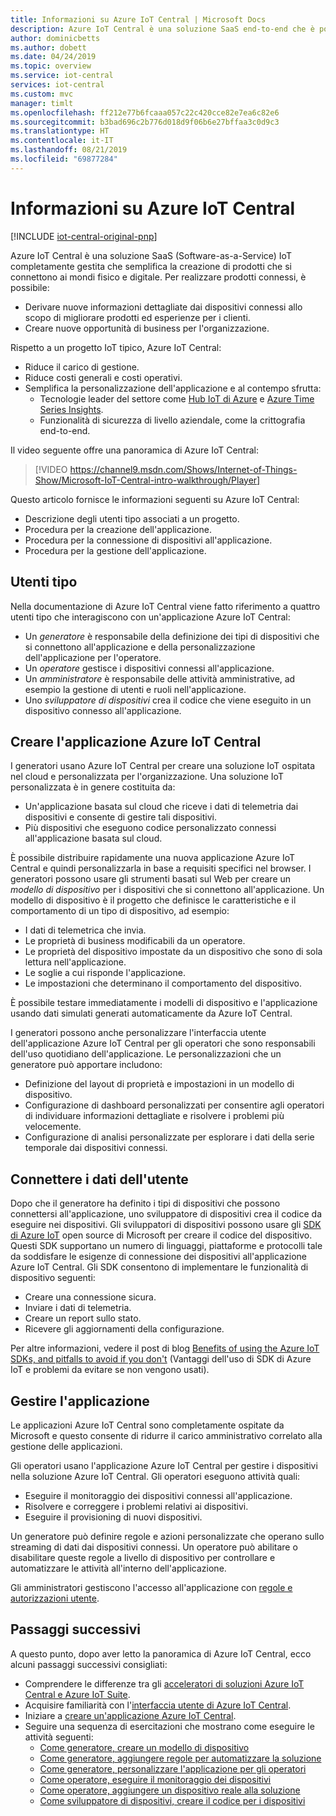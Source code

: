 ```yaml
---
title: Informazioni su Azure IoT Central | Microsoft Docs
description: Azure IoT Central è una soluzione SaaS end-to-end che è possibile usare per compilare e gestire una soluzione IoT personalizzata. Questo articolo offre una panoramica delle funzionalità di Azure IoT Central.
author: dominicbetts
ms.author: dobett
ms.date: 04/24/2019
ms.topic: overview
ms.service: iot-central
services: iot-central
ms.custom: mvc
manager: timlt
ms.openlocfilehash: ff212e77b6fcaaa057c22c420cce82e7ea6c82e6
ms.sourcegitcommit: b3bad696c2b776d018d9f06b6e27bffaa3c0d9c3
ms.translationtype: HT
ms.contentlocale: it-IT
ms.lasthandoff: 08/21/2019
ms.locfileid: "69877284"
---
```

<!---
Purpose of an Overview article: 
1. To give a TECHNICAL overview of a service/product: What is it? Why should I use it? It's a "learn" topic that describes key benefits and our competitive advantage. It's not a "do" topic.
2. To help audiences who are new to service but who may be familiar with related concepts. 
3. To compare the service to another service/product that has some similar functionality, ex. SQL Database / SQL Data Warehouse, if appropriate. This info can be in a short list or table. 
-->

# <a name="what-is-azure-iot-central"></a>Informazioni su Azure IoT Central

[!INCLUDE [iot-central-original-pnp](../../includes/iot-central-original-pnp-note.md)]

Azure IoT Central è una soluzione SaaS (Software-as-a-Service) IoT completamente gestita che semplifica la creazione di prodotti che si connettono ai mondi fisico e digitale. Per realizzare prodotti connessi, è possibile:

- Derivare nuove informazioni dettagliate dai dispositivi connessi allo scopo di migliorare prodotti ed esperienze per i clienti.
- Creare nuove opportunità di business per l'organizzazione.

Rispetto a un progetto IoT tipico, Azure IoT Central:

- Riduce il carico di gestione.
- Riduce costi generali e costi operativi.
- Semplifica la personalizzazione dell'applicazione e al contempo sfrutta:
  - Tecnologie leader del settore come [Hub IoT di Azure](https://azure.microsoft.com/services/iot-hub/) e [Azure Time Series Insights](https://azure.microsoft.com/services/time-series-insights/).
  - Funzionalità di sicurezza di livello aziendale, come la crittografia end-to-end.

Il video seguente offre una panoramica di Azure IoT Central:

>[!VIDEO https://channel9.msdn.com/Shows/Internet-of-Things-Show/Microsoft-IoT-Central-intro-walkthrough/Player]

Questo articolo fornisce le informazioni seguenti su Azure IoT Central:

- Descrizione degli utenti tipo associati a un progetto.
- Procedura per la creazione dell'applicazione.
- Procedura per la connessione di dispositivi all'applicazione.
- Procedura per la gestione dell'applicazione.

## <a name="personas"></a>Utenti tipo

Nella documentazione di Azure IoT Central viene fatto riferimento a quattro utenti tipo che interagiscono con un'applicazione Azure IoT Central:

- Un _generatore_ è responsabile della definizione dei tipi di dispositivi che si connettono all'applicazione e della personalizzazione dell'applicazione per l'operatore.
- Un _operatore_ gestisce i dispositivi connessi all'applicazione.
- Un _amministratore_ è responsabile delle attività amministrative, ad esempio la gestione di utenti e ruoli nell'applicazione.
- Uno _sviluppatore di dispositivi_ crea il codice che viene eseguito in un dispositivo connesso all'applicazione.

## <a name="create-your-azure-iot-central-application"></a>Creare l'applicazione Azure IoT Central

I generatori usano Azure IoT Central per creare una soluzione IoT ospitata nel cloud e personalizzata per l'organizzazione. Una soluzione IoT personalizzata è in genere costituita da:

- Un'applicazione basata sul cloud che riceve i dati di telemetria dai dispositivi e consente di gestire tali dispositivi.
- Più dispositivi che eseguono codice personalizzato connessi all'applicazione basata sul cloud.

È possibile distribuire rapidamente una nuova applicazione Azure IoT Central e quindi personalizzarla in base a requisiti specifici nel browser. I generatori possono usare gli strumenti basati sul Web per creare un _modello di dispositivo_ per i dispositivi che si connettono all'applicazione. Un modello di dispositivo è il progetto che definisce le caratteristiche e il comportamento di un tipo di dispositivo, ad esempio:

- I dati di telemetrica che invia.
- Le proprietà di business modificabili da un operatore.
- Le proprietà del dispositivo impostate da un dispositivo che sono di sola lettura nell'applicazione.
- Le soglie a cui risponde l'applicazione.
- Le impostazioni che determinano il comportamento del dispositivo.

È possibile testare immediatamente i modelli di dispositivo e l'applicazione usando dati simulati generati automaticamente da Azure IoT Central.

I generatori possono anche personalizzare l'interfaccia utente dell'applicazione Azure IoT Central per gli operatori che sono responsabili dell'uso quotidiano dell'applicazione. Le personalizzazioni che un generatore può apportare includono:

- Definizione del layout di proprietà e impostazioni in un modello di dispositivo.
- Configurazione di dashboard personalizzati per consentire agli operatori di individuare informazioni dettagliate e risolvere i problemi più velocemente.
- Configurazione di analisi personalizzate per esplorare i dati della serie temporale dai dispositivi connessi.

## <a name="connect-your-devices"></a>Connettere i dati dell'utente

Dopo che il generatore ha definito i tipi di dispositivi che possono connettersi all'applicazione, uno sviluppatore di dispositivi crea il codice da eseguire nei dispositivi. Gli sviluppatori di dispositivi possono usare gli [SDK di Azure IoT](https://github.com/Azure/azure-iot-sdks) open source di Microsoft per creare il codice del dispositivo. Questi SDK supportano un numero di linguaggi, piattaforme e protocolli tale da soddisfare le esigenze di connessione dei dispositivi all'applicazione Azure IoT Central. Gli SDK consentono di implementare le funzionalità di dispositivo seguenti:

- Creare una connessione sicura.
- Inviare i dati di telemetria.
- Creare un report sullo stato.
- Ricevere gli aggiornamenti della configurazione.

Per altre informazioni, vedere il post di blog [Benefits of using the Azure IoT SDKs, and pitfalls to avoid if you don't](https://azure.microsoft.com/blog/benefits-of-using-the-azure-iot-sdks-in-your-azure-iot-solution/) (Vantaggi dell'uso di SDK di Azure IoT e problemi da evitare se non vengono usati).

## <a name="manage-your-application"></a>Gestire l'applicazione

Le applicazioni Azure IoT Central sono completamente ospitate da Microsoft e questo consente di ridurre il carico amministrativo correlato alla gestione delle applicazioni.

Gli operatori usano l'applicazione Azure IoT Central per gestire i dispositivi nella soluzione Azure IoT Central. Gli operatori eseguono attività quali:

- Eseguire il monitoraggio dei dispositivi connessi all'applicazione.
- Risolvere e correggere i problemi relativi ai dispositivi.
- Eseguire il provisioning di nuovi dispositivi.

Un generatore può definire regole e azioni personalizzate che operano sullo streaming di dati dai dispositivi connessi. Un operatore può abilitare o disabilitare queste regole a livello di dispositivo per controllare e automatizzare le attività all'interno dell'applicazione.

Gli amministratori gestiscono l'accesso all'applicazione con [regole e autorizzazioni utente](howto-administer.md).

## <a name="next-steps"></a>Passaggi successivi

A questo punto, dopo aver letto la panoramica di Azure IoT Central, ecco alcuni passaggi successivi consigliati:

- Comprendere le differenze tra gli [acceleratori di soluzioni Azure IoT Central e Azure IoT Suite](overview-iot-options.md).
- Acquisire familiarità con l'[interfaccia utente di Azure IoT Central](overview-iot-central-tour.md).
- Iniziare a [creare un'applicazione Azure IoT Central](quick-deploy-iot-central.md).
- Seguire una sequenza di esercitazioni che mostrano come eseguire le attività seguenti:
  - [Come generatore, creare un modello di dispositivo](tutorial-define-device-type.md)
  - [Come generatore, aggiungere regole per automatizzare la soluzione](tutorial-configure-rules.md)
  - [Come generatore, personalizzare l'applicazione per gli operatori](tutorial-customize-operator.md)
  - [Come operatore, eseguire il monitoraggio dei dispositivi](tutorial-monitor-devices.md)
  - [Come operatore, aggiungere un dispositivo reale alla soluzione](tutorial-add-device.md)
  - [Come sviluppatore di dispositivi, creare il codice per i dispositivi](tutorial-add-device.md#prepare-the-client-code)
